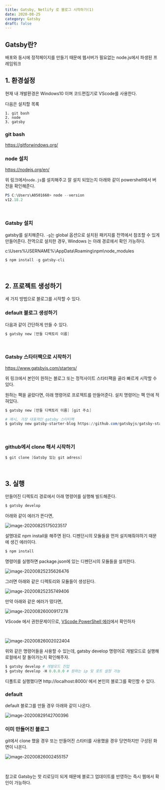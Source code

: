 ```yaml
---
title: Gatsby, Netlify 로 블로그 시작하기(1)
date: 2020-08-25
category: Gatsby
draft: false
---
```


## Gatsby란?

배포와 동시에 정적페이지를 만들기 때문에 웹서버가 필요없는 node.js에서 파생된 프레임워크

## 1. 환경설정

현재 내 개발환경은 Windows10 이며 코드편집기로 VScode를 사용한다.

다음은 설치할 목록

```
1. git bash
2. node
3. gatsby
```

### git bash

https://gitforwindows.org/

### node 설치

https://nodejs.org/en/

위 링크에서`node.js`를 설치해주고 잘 설치 되었는지 아래와 같이 powershell에서 버전을 확인해준다.

```powershell
PS C:\Users\A0501660> node --version
v12.18.2
```

<br/>

### Gatsby 설치

gatsby를 설치해준다. `-g`는 global 옵션으로 설치된 패키지를 전역에서 참조할 수 있게 만들어준다. 전역으로 설치한 경우, Windows 는 아래 경로에서 확인 가능하다. 

c:\Users\%USERNAME%\AppData\Roaming\npm\node_modules 

```powershell
$ npm install -g gatsby-cli
```

<br/>

## 2. 프로젝트 생성하기

세 가지 방법으로 블로그를 시작할 수 있다.

### default 블로그 생성하기

다음과 같이 간단하게 만들 수 있다.

```powershell
$ gatsby new [만들 디렉토리 이름]
```

<br/>

### 	Gatsby 스타터팩으로 시작하기

https://www.gatsbyjs.com/starters/

위 링크에서 본인이 원하는 블로그 또는 정적사이트 스타터팩을 골라 빠르게 시작할 수 있다.

원하는 팩을 골랐다면, 아래 명령어로 프로젝트를 만들어준다. 설치 명령어는 팩 안에 적혀있다.

```powershell
$ gatsby new [만들 디렉토리 이름] [git 주소]

# 예시, 가장 대표적인 gatsby 스타터팩
$ gatsby new gatsby-starter-blog https://github.com/gatsbyjs/gatsby-starter-blog 
```

<br/>

### github에서 clone 해서 시작하기

```powershell
$ git clone [Gatsby 있는 git adress]
```

<br/>

## 3. 실행

만들어진 디렉토리 경로에서 아래 명령어를 실행해 빌드해준다. 

```powershell
$ gatsby develop
```

아래와 같이 에러가 뜬다면,

![image-20200825175023517](Gatsby_1.assets/image-20200825175023517.png)

설명대로 npm install을 해주면 된다. 디펜던시의 모듈들을 먼저 설치해줘야하기 때문에 생긴 에러이다.

```powershell
$ npm install
```

명령어를 실행하면 package.json에 있는 디펜던시의 모듈들을 설치한다.

![image-20200825235626476](Gatsby_1.assets/\image-20200825235626475.png)

그러면 아래와 같은 디렉토리와 모듈들이 생성된다.

![image-20200825235749406](Gatsby_1.assets/\image-20200825235749405.png)

만약 아래와 같은 에러가 떴다면,

![image-20200826000917278](Gatsby_1.assets/\image-20200826000917277.png)

VScode 에서 권한문제이므로, [VScode PowerShell 에러](https://jeonghoon.netlify.app/Etc/powershell_error/)에서 확인하자

<br/>

![image-20200826002022404](Gatsby_1.assets/\image-20200826002022403.png)

위와 같은 명령어들을 사용할 수 있는데, gatsby develop 명령어로 개발모드로 실행해 로컬에서 잘 돌아가는지 확인해주자.

```powershell
$ gatsby develop # 개발모드 진입
$ gatsby develop -H 0.0.0.0 # 원하는 ip 및 포트 설정 가능
```

디폴트로 실행했다면 http://localhost:8000/ 에서 본인의 블로그를 확인할 수 있다.

### default

default 블로그를 만들 경우 아래와 같이 나온다.

![image-20200829142700396](Gatsby_1.assets/image-20200829142700396.png)



### 이미 만들어진 블로그

git에서 clone 했을 경우 또는 만들어진 스타터를 사용했을 경우 당연하지만 구성된 화면이 나온다.

![image-20200826002455157](Gatsby_1.assets/\image-20200826002455157.png)

<br/>

참고로 Gatsby는 핫 리로딩이 되게 때문에 블로그 업데이트를 반영하는 즉시 웹에서 확인이 가능하다.